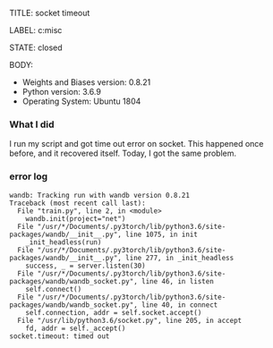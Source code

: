 TITLE:
socket timeout

LABEL:
c:misc

STATE:
closed

BODY:
* Weights and Biases version: 0.8.21
* Python version: 3.6.9
* Operating System: Ubuntu 1804

### What I did

I run my script and got time out error on socket. This happened once before, and it recovered itself. Today, I got the same problem.

### error log
```
wandb: Tracking run with wandb version 0.8.21
Traceback (most recent call last):
  File "train.py", line 2, in <module>
    wandb.init(project="net")
  File "/usr/*/Documents/.py3torch/lib/python3.6/site-packages/wandb/__init__.py", line 1075, in init
    _init_headless(run)
  File "/usr/*/Documents/.py3torch/lib/python3.6/site-packages/wandb/__init__.py", line 277, in _init_headless
    success, _ = server.listen(30)
  File "/usr/*/Documents/.py3torch/lib/python3.6/site-packages/wandb/wandb_socket.py", line 46, in listen
    self.connect()
  File "/usr/*/Documents/.py3torch/lib/python3.6/site-packages/wandb/wandb_socket.py", line 40, in connect
    self.connection, addr = self.socket.accept()
  File "/usr/lib/python3.6/socket.py", line 205, in accept
    fd, addr = self._accept()
socket.timeout: timed out
```


